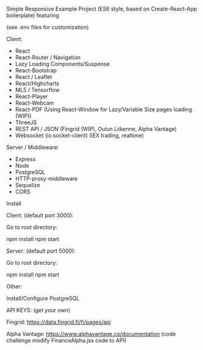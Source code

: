 Simple Responsive Example Project (ES6 style, based on Create-React-App boilerplate) featuring

(see .env files for customization)

Client:

- React
- React-Router / Navigation
- Lazy Loading Components/Suspense
- React-Bootstrap
- React / Leaflet
- React/Highcharts
- ML5 / Tensorflow
- React-Player
- React-Webcam
- React-PDF (Using React-Window for Lazy/Variable Size pages loading (WIP))
- ThreeJS
- REST API / JSON (Fingrid (WIP), Oulun Liikenne, Alpha Vantage)
- Websocket (io.socket-client) (IEX trading, realtime)

Server / Middleware:

- Express
- Node
- PostgreSQL
- HTTP-proxy-middleware
- Sequelize
- CORS

Install

Client: (default port 3000):

Go to root directory:

npm install
npm start

Server: (default port 5000):

Go to root directory:

npm install
npm start

Other:

Install/Configure PostgreSQL

API KEYS: (get your own)

Fingrid: https://data.fingrid.fi/fi/pages/api

Alpha Vantage: https://www.alphavantage.co/documentation (code challenge modify FinanceAlpha.jsx code to API)
